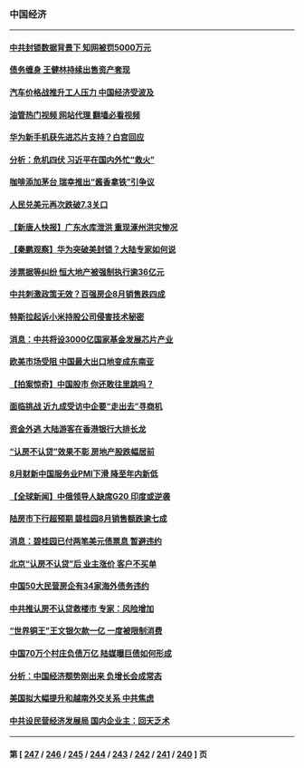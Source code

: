 ### 中国经济
---
#### [中共封锁数据背景下 知网被罚5000万元](../../pages/ncid283/n14068075.md?09062046) 
#### [债务缠身 王健林持续出售资产套现](../../pages/ncid283/n14067874.md?09062046) 
#### [汽车价格战推升工人压力 中国经济受波及](../../pages/ncid283/n14067694.md?09062046) 
#### [油管热门视频 网站代理 翻墙必看视频](http://138.2.39.72:81/youtube.html?epic-marker?09062046)
#### [华为新手机获先进芯片支持？白宫回应](../../pages/ncid283/n14067867.md?09062046) 
#### [分析：危机四伏 习近平在国内外忙“救火”](../../pages/ncid283/n14067872.md?09062046) 
#### [咖啡添加茅台 瑞幸推出“酱香拿铁”引争议](../../pages/ncid283/n14067800.md?09062046) 
#### [人民兑美元再次跌破7.3关口](../../pages/ncid283/n14067728.md?09062046) 
#### [【新唐人快报】广东水库泄洪 重现涿州洪灾惨况](../../pages/ncid283/n14067720.md?09062046) 
#### [【秦鹏观察】华为突破美封锁？大陆专家如何说](../../pages/ncid283/n14067646.md?09062046) 
#### [涉票据等纠纷 恒大地产被强制执行逾36亿元](../../pages/ncid283/n14067711.md?09062046) 
#### [中共刺激政策无效？百强房企8月销售跌四成](../../pages/ncid283/n14067669.md?09062046) 
#### [特斯拉起诉小米持股公司侵害技术秘密](../../pages/ncid283/n14067713.md?09062046) 
#### [消息：中共将设3000亿国家基金发展芯片产业](../../pages/ncid283/n14067630.md?09062046) 
#### [欧美市场受阻 中国最大出口地变成东南亚](../../pages/ncid283/n14067664.md?09062046) 
#### [【拍案惊奇】中国股市 你还敢往里跳吗？](../../pages/ncid283/n14067602.md?09062046) 
#### [面临挑战 近九成受访中企要“走出去”寻商机](../../pages/ncid283/n14067391.md?09062046) 
#### [资金外逃 大陆游客在香港银行大排长龙](../../pages/ncid283/n14067605.md?09062046) 
#### [“认房不认贷”效果不彰 房地产股跌幅居前](../../pages/ncid283/n14067359.md?09062046) 
#### [8月财新中国服务业PMI下滑 降至年内新低](../../pages/ncid283/n14067347.md?09062046) 
#### [【全球新闻】中俄领导人缺席G20 印度或逆袭](../../pages/ncid283/n14067334.md?09062046) 
#### [陆房市下行超预期 碧桂园8月销售额跌逾七成](../../pages/ncid283/n14067261.md?09062046) 
#### [消息：碧桂园已付两笔美元债票息 暂避违约](../../pages/ncid283/n14067300.md?09062046) 
#### [北京“认房不认贷”后 业主涨价 客户不买单](../../pages/ncid283/n14067098.md?09062046) 
#### [中国50大民营房企有34家海外债务违约](../../pages/ncid283/n14067210.md?09062046) 
#### [中共推认房不认贷救楼市 专家：风险增加](../../pages/ncid283/n14066933.md?09062046) 
#### [“世界铜王”王文银欠款一亿 一度被限制消费](../../pages/ncid283/n14067091.md?09062046) 
#### [中国70万个村庄负债万亿 陆媒曝巨债如何形成](../../pages/ncid283/n14067027.md?09062046) 
#### [分析：中国经济颓势刚出来 负增长会成常态](../../pages/ncid283/n14066783.md?09062046) 
#### [美国拟大幅提升和越南外交关系 中共焦虑](../../pages/ncid283/n14066980.md?09062046) 
#### [中共设民营经济发展局 国内企业主：回天乏术](../../pages/ncid283/n14066787.md?09062046) 

---
#### 第 [ [247](./247.md?09062046) / [246](./246.md?09062046) / [245](./245.md?09062046) / [244](./244.md?09062046) / [243](./243.md?09062046) / [242](./242.md?09062046) / [241](./241.md?09062046) / [240](./240.md?09062046) ] 页
